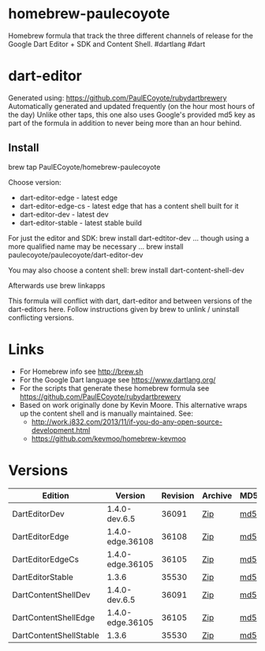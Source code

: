 homebrew-paulecoyote
====================

Homebrew formula that track the three different channels of release for the Google Dart Editor + SDK and Content Shell.  #dartlang #dart

dart-editor
===========

Generated using: https://github.com/PaulECoyote/rubydartbrewery
Automatically generated and updated frequently (on the hour most hours of the day)
Unlike other taps, this one also uses Google's provided md5 key as part of the formula in addition to never being more than an hour behind.

Install
-------
brew tap PaulECoyote/homebrew-paulecoyote

Choose version:
* dart-editor-edge - latest edge
* dart-editor-edge-cs - latest edge that has a content shell built for it
* dart-editor-dev - latest dev
* dart-editor-stable - latest stable build

For just the editor and SDK:
brew install dart-edtitor-dev
... though using a more qualified name may be necessary ...
brew install paulecoyote/paulecoyote/dart-editor-dev

You may also choose a content shell:
brew install dart-content-shell-dev

Afterwards use 
brew linkapps

This formula will conflict with dart, dart-editor and between versions of the dart-editors here.  Follow instructions given by brew to unlink / uninstall conflicting versions.

Links
=====
* For Homebrew info see http://brew.sh
* For the Google Dart language see https://www.dartlang.org/
* For the scripts that generate these homebrew formula see https://github.com/PaulECoyote/rubydartbrewery
* Based on work originally done by Kevin Moore. This alternative wraps up the content shell and is manually maintained.  See: 
    * http://work.j832.com/2013/11/if-you-do-any-open-source-development.html
    * https://github.com/kevmoo/homebrew-kevmoo

Versions
========
| Edition | Version | Revision | Archive | MD5 | Notes |
| ------- | ------- | -------- | ------- | --- | ----- |
| DartEditorDev | 1.4.0-dev.6.5 | 36091 | [Zip](http://storage.googleapis.com/dart-archive/channels/dev/release/36091/editor/darteditor-macos-x64.zip) | [md5](http://storage.googleapis.com/dart-archive/channels/dev/release/36091/editor/darteditor-macos-x64.zip.md5sum) | [Changes](http://storage.googleapis.com/dart-archive/channels/dev/release/latest/changelog.html) |
| DartEditorEdge | 1.4.0-edge.36108 | 36108 | [Zip](http://storage.googleapis.com/dart-archive/channels/be/raw/36108/editor/darteditor-macos-x64.zip) | [md5](http://storage.googleapis.com/dart-archive/channels/be/raw/36108/editor/darteditor-macos-x64.zip.md5sum) | - |
| DartEditorEdgeCs | 1.4.0-edge.36105 | 36105 | [Zip](http://storage.googleapis.com/dart-archive/channels/be/raw/36105/editor/darteditor-macos-x64.zip) | [md5](http://storage.googleapis.com/dart-archive/channels/be/raw/36105/editor/darteditor-macos-x64.zip.md5sum) | - |
| DartEditorStable | 1.3.6 | 35530 | [Zip](http://storage.googleapis.com/dart-archive/channels/stable/release/35530/editor/darteditor-macos-x64.zip) | [md5](http://storage.googleapis.com/dart-archive/channels/stable/release/35530/editor/darteditor-macos-x64.zip.md5sum) | [Changes](http://storage.googleapis.com/dart-archive/channels/stable/release/latest/changelog.html) |
| DartContentShellDev | 1.4.0-dev.6.5 | 36091 | [Zip](http://storage.googleapis.com/dart-archive/channels/dev/release/36091/dartium/content_shell-macos-ia32-release.zip) | [md5](http://storage.googleapis.com/dart-archive/channels/dev/release/36091/dartium/content_shell-macos-ia32-release.zip.md5sum) | - |
| DartContentShellEdge | 1.4.0-edge.36105 | 36105 | [Zip](http://storage.googleapis.com/dart-archive/channels/be/raw/36105/dartium/content_shell-macos-ia32-release.zip) | [md5](http://storage.googleapis.com/dart-archive/channels/be/raw/36105/dartium/content_shell-macos-ia32-release.zip.md5sum) | - |
| DartContentShellStable | 1.3.6 | 35530 | [Zip](http://storage.googleapis.com/dart-archive/channels/stable/release/35530/dartium/content_shell-macos-ia32-release.zip) | [md5](http://storage.googleapis.com/dart-archive/channels/stable/release/35530/dartium/content_shell-macos-ia32-release.zip.md5sum) | - |
